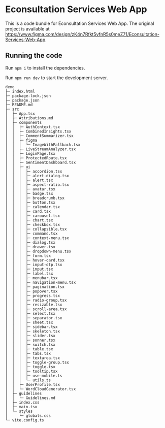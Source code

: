 
  # Econsultation Services Web App

  This is a code bundle for Econsultation Services Web App. The original project is available at https://www.figma.com/design/zK4n7Rfkt5vfnR5s0meZ71/Econsultation-Services-Web-App.

  ## Running the code

  Run `npm i` to install the dependencies.

  Run `npm run dev` to start the development server.
  
```
demo
├─ index.html
├─ package-lock.json
├─ package.json
├─ README.md
├─ src
│  ├─ App.tsx
│  ├─ Attributions.md
│  ├─ components
│  │  ├─ AuthContext.tsx
│  │  ├─ CombinedInsights.tsx
│  │  ├─ CommentSummarizer.tsx
│  │  ├─ figma
│  │  │  └─ ImageWithFallback.tsx
│  │  ├─ LiveStreamAnalyzer.tsx
│  │  ├─ LoginPage.tsx
│  │  ├─ ProtectedRoute.tsx
│  │  ├─ SentimentDashboard.tsx
│  │  ├─ ui
│  │  │  ├─ accordion.tsx
│  │  │  ├─ alert-dialog.tsx
│  │  │  ├─ alert.tsx
│  │  │  ├─ aspect-ratio.tsx
│  │  │  ├─ avatar.tsx
│  │  │  ├─ badge.tsx
│  │  │  ├─ breadcrumb.tsx
│  │  │  ├─ button.tsx
│  │  │  ├─ calendar.tsx
│  │  │  ├─ card.tsx
│  │  │  ├─ carousel.tsx
│  │  │  ├─ chart.tsx
│  │  │  ├─ checkbox.tsx
│  │  │  ├─ collapsible.tsx
│  │  │  ├─ command.tsx
│  │  │  ├─ context-menu.tsx
│  │  │  ├─ dialog.tsx
│  │  │  ├─ drawer.tsx
│  │  │  ├─ dropdown-menu.tsx
│  │  │  ├─ form.tsx
│  │  │  ├─ hover-card.tsx
│  │  │  ├─ input-otp.tsx
│  │  │  ├─ input.tsx
│  │  │  ├─ label.tsx
│  │  │  ├─ menubar.tsx
│  │  │  ├─ navigation-menu.tsx
│  │  │  ├─ pagination.tsx
│  │  │  ├─ popover.tsx
│  │  │  ├─ progress.tsx
│  │  │  ├─ radio-group.tsx
│  │  │  ├─ resizable.tsx
│  │  │  ├─ scroll-area.tsx
│  │  │  ├─ select.tsx
│  │  │  ├─ separator.tsx
│  │  │  ├─ sheet.tsx
│  │  │  ├─ sidebar.tsx
│  │  │  ├─ skeleton.tsx
│  │  │  ├─ slider.tsx
│  │  │  ├─ sonner.tsx
│  │  │  ├─ switch.tsx
│  │  │  ├─ table.tsx
│  │  │  ├─ tabs.tsx
│  │  │  ├─ textarea.tsx
│  │  │  ├─ toggle-group.tsx
│  │  │  ├─ toggle.tsx
│  │  │  ├─ tooltip.tsx
│  │  │  ├─ use-mobile.ts
│  │  │  └─ utils.ts
│  │  ├─ UserProfile.tsx
│  │  └─ WordCloudGenerator.tsx
│  ├─ guidelines
│  │  └─ Guidelines.md
│  ├─ index.css
│  ├─ main.tsx
│  └─ styles
│     └─ globals.css
└─ vite.config.ts

```